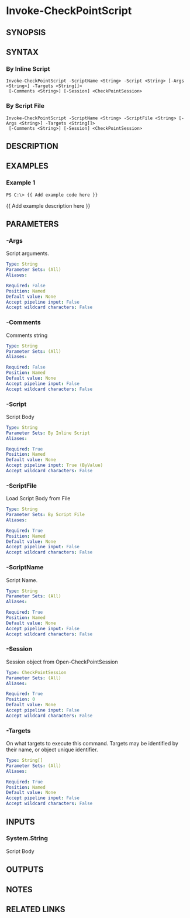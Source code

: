 # Invoke-CheckPointScript

## SYNOPSIS

## SYNTAX

### By Inline Script
```
Invoke-CheckPointScript -ScriptName <String> -Script <String> [-Args <String>] -Targets <String[]>
 [-Comments <String>] [-Session] <CheckPointSession>
```

### By Script File
```
Invoke-CheckPointScript -ScriptName <String> -ScriptFile <String> [-Args <String>] -Targets <String[]>
 [-Comments <String>] [-Session] <CheckPointSession>
```

## DESCRIPTION

## EXAMPLES

### Example 1
```
PS C:\> {{ Add example code here }}
```

{{ Add example description here }}

## PARAMETERS

### -Args
Script arguments.

```yaml
Type: String
Parameter Sets: (All)
Aliases: 

Required: False
Position: Named
Default value: None
Accept pipeline input: False
Accept wildcard characters: False
```

### -Comments
Comments string

```yaml
Type: String
Parameter Sets: (All)
Aliases: 

Required: False
Position: Named
Default value: None
Accept pipeline input: False
Accept wildcard characters: False
```

### -Script
Script Body

```yaml
Type: String
Parameter Sets: By Inline Script
Aliases: 

Required: True
Position: Named
Default value: None
Accept pipeline input: True (ByValue)
Accept wildcard characters: False
```

### -ScriptFile
Load Script Body from File

```yaml
Type: String
Parameter Sets: By Script File
Aliases: 

Required: True
Position: Named
Default value: None
Accept pipeline input: False
Accept wildcard characters: False
```

### -ScriptName
Script Name.

```yaml
Type: String
Parameter Sets: (All)
Aliases: 

Required: True
Position: Named
Default value: None
Accept pipeline input: False
Accept wildcard characters: False
```

### -Session
Session object from Open-CheckPointSession

```yaml
Type: CheckPointSession
Parameter Sets: (All)
Aliases: 

Required: True
Position: 0
Default value: None
Accept pipeline input: False
Accept wildcard characters: False
```

### -Targets
On what targets to execute this command.
Targets may be identified by their name, or object unique identifier.

```yaml
Type: String[]
Parameter Sets: (All)
Aliases: 

Required: True
Position: Named
Default value: None
Accept pipeline input: False
Accept wildcard characters: False
```

## INPUTS

### System.String
Script Body

## OUTPUTS

## NOTES

## RELATED LINKS

